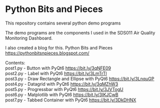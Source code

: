 # Python Bits and Pieces
This repository contains several python demo programs

The demo programs are the components I used in the SDS011 Air Quality Monitoring Dashboard.

I also created a blog for this. Python Bits and Pieces https://pythonbitsnpieces.blogspot.com/

Contents:
<br>post1.py - Button with PyQt6 https://bit.ly/3qNFE09
<br>post2.py - Label with PyQt6 https://bit.ly/3LmTrTl
<br>post3.py - Draw Rectangle and Ellipse with PyQt6 https://bit.ly/3LnquGP
<br>post4.py - Datagrid with PyQt6 https://bit.ly/3qMZhW3
<br>post5.py - Progressbar with PyQt6 https://bit.ly/3JVTogU
<br>post6.py - Matplotlib with PyQt6 https://bit.ly/3IKJCwB
<br>post7.py - Tabbed Container with PyQt6 https://bit.ly/3DkDHNX
